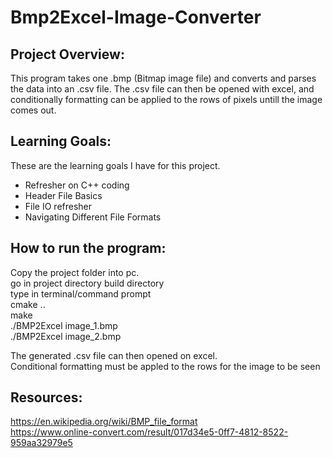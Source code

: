 # Bmp2Excel-Image-Converter
## Project Overview:
This program takes one .bmp (Bitmap image file) and converts and parses the data into an .csv file. The .csv file can then be opened with excel, and conditionally formatting can be applied to the rows of pixels untill the image comes out.

## Learning Goals:
These are the learning goals I have for this project. 

  * Refresher on C++ coding  
  * Header File Basics  
  * File IO refresher  
  * Navigating Different File Formats  
  
  
  
  
## How to run the program: 
  Copy the project folder into pc.  
  go in project directory build directory  
  type in terminal/command prompt  
  cmake ..  
  make  
  ./BMP2Excel image_1.bmp   
  ./BMP2Excel image_2.bmp  
  
  
  
  The generated .csv file can then opened on excel.  
  Conditional formatting must be appled to the rows for the image to be seen   
  
## Resources:  

https://en.wikipedia.org/wiki/BMP_file_format  
https://www.online-convert.com/result/017d34e5-0ff7-4812-8522-959aa32979e5
